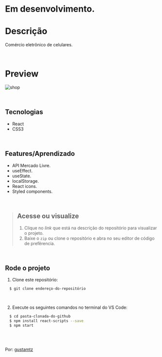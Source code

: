 # Em desenvolvimento.

# Descrição 
Comércio eletrônico de celulares.

<br>

# Preview
![shop](https://user-images.githubusercontent.com/113216494/214326591-1df3f063-1a35-43c9-b356-fb0044af4b14.png)

<br>


## Tecnologias
- React
- CSS3

<br>

## Features/Aprendizado
- API Mercado Livre.
- useEffect.
- useState.
- localStorage.
- React icons. 
- Styled components.

<br>

> ## Acesse ou visualize
> 1. Clique no *link* que está na descrição do repositório para visualizar o projeto.
> 2. Baixe o `zip` ou clone o repositório e abra no seu editor de código de prefêrencia. 

<br>

## Rode o projeto
1. Clone este repositório:
```sh
  $ git clone endereço-do-repositório
```

<br>

2. Execute os seguintes comandos no terminal do VS Code:
```sh
  $ cd pasta-clonada-do-github
  $ npm install react-scripts --save 
  $ npm start 
```

<br>
<br> 

Por: <a href="https://github.com/gustamtz"> gustamtz</a>
